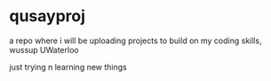 # qusayproj
a repo where i will be uploading projects to build on my coding skills,
wussup UWaterloo

just trying n learning new things

